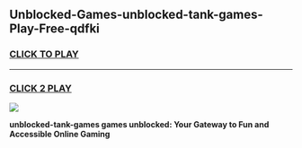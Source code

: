 
## Unblocked-Games-unblocked-tank-games-Play-Free-qdfki
<h3>
<a href="https://premium76.site?title=unblocked-tank-games&ref=12A">CLICK TO PLAY</a></h3>
<hr>

<h3>
<a href="https://premium76.site?title=unblocked-tank-games&ref=12A">CLICK 2 PLAY</a>
  
</h3>

<a href="https://premium76.site?title=unblocked-tank-games&ref=12A"><img src="https://clearcache.store/games.png"></a>


**unblocked-tank-games games unblocked: Your Gateway to Fun and Accessible Online Gaming**
